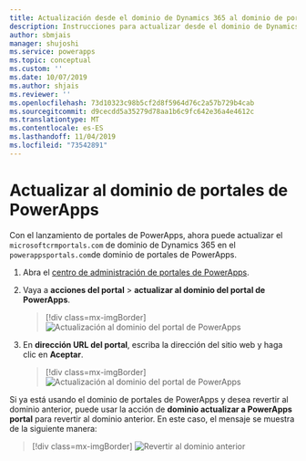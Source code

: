 ```yaml
---
title: Actualización desde el dominio de Dynamics 365 al dominio de portales de PowerApps | MicrosoftDocs
description: Instrucciones para actualizar desde el dominio de Dynamics 365 al dominio de portales de PowerApps.
author: sbmjais
manager: shujoshi
ms.service: powerapps
ms.topic: conceptual
ms.custom: ''
ms.date: 10/07/2019
ms.author: shjais
ms.reviewer: ''
ms.openlocfilehash: 73d10323c98b5cf2d8f5964d76c2a57b729b4cab
ms.sourcegitcommit: d9cecdd5a35279d78aa1b6c9fc642e36a4e4612c
ms.translationtype: MT
ms.contentlocale: es-ES
ms.lasthandoff: 11/04/2019
ms.locfileid: "73542891"
---
```

# <a name="update-to-powerapps-portals-domain"></a>Actualizar al dominio de portales de PowerApps

Con el lanzamiento de portales de PowerApps, ahora puede actualizar el `microsoftcrmportals.com` de dominio de Dynamics 365 en el `powerappsportals.com`de dominio de portales de PowerApps.

1. Abra el [centro de administración de portales de PowerApps](admin-overview.md).

2. Vaya a **acciones del portal** > **actualizar al dominio del portal de PowerApps**.

    > [!div class=mx-imgBorder]
    > ![Actualización al dominio del portal de PowerApps](../media/update-portal-domain-button.png "Actualización al dominio del portal de PowerApps")

3. En **dirección URL del portal**, escriba la dirección del sitio web y haga clic en **Aceptar**.

    > [!div class=mx-imgBorder]
    > ![Actualización al dominio del portal de PowerApps](../media/update-portal-domain.png "Actualización al dominio del portal de PowerApps")

Si ya está usando el dominio de portales de PowerApps y desea revertir al dominio anterior, puede usar la acción de **dominio actualizar a PowerApps portal** para revertir al dominio anterior. En este caso, el mensaje se muestra de la siguiente manera:

> [!div class=mx-imgBorder]
> ![Revertir al dominio anterior](../media/revert-portal-domain.png "Revertir al dominio anterior")

